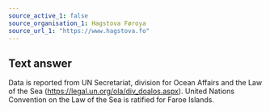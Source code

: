 ```yaml
---
source_active_1: false
source_organisation_1: Hagstova Føroya
source_url_1: "https://www.hagstova.fo"
---
```

## Text answer  
Data is reported from UN Secretariat, division for Ocean Affairs and the Law of the Sea (https://legal.un.org/ola/div_doalos.aspx). United Nations Convention on the Law of the Sea is ratified for Faroe Islands.
